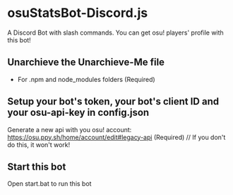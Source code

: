 # osuStatsBot-Discord.js
A Discord Bot with slash commands. You can get osu! players' profile with this bot!

## Unarchieve the Unarchieve-Me file
- For .npm and node_modules folders (Required)

## Setup your bot's token, your bot's client ID and your osu-api-key in config.json
Generate a new api with you osu! account: https://osu.ppy.sh/home/account/edit#legacy-api (Required)
// If you don't do this, it won't work!

## Start this bot
Open start.bat to run this bot

